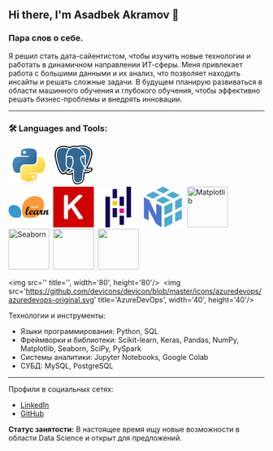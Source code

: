 ## Hi there, I'm Asadbek Akramov 👋

### Пара слов о себе.
Я решил стать дата-сайентистом, чтобы изучить новые технологии и работать в динамичном направлении ИТ-сферы. Меня привлекает работа с большими данными и их анализ, что позволяет находить инсайты и решать сложные задачи. В будущем планирую развиваться в области машинного обучения и глубокого обучения, чтобы эффективно решать бизнес-проблемы и внедрять инновации.

---

### 🛠️ Languages and Tools:
<div>
  <img src='https://github.com/devicons/devicon/blob/master/icons/python/python-original.svg' title='Python', width='80', height='80'/>&nbsp;
  <img src='https://github.com/devicons/devicon/blob/master/icons/postgresql/postgresql-original.svg' title='PostgreSQL', width='80', height='80'/>&nbsp;
</div>
<div>
  <img src='https://github.com/devicons/devicon/blob/master/icons/scikitlearn/scikitlearn-original.svg' title='Scikit-learn', width='80', height='80'/>&nbsp;
  <img src='https://github.com/devicons/devicon/blob/master/icons/keras/keras-original.svg' title='Keras', width='80', height='80'/>&nbsp;
  <img src='https://github.com/devicons/devicon/blob/master/icons/pandas/pandas-original.svg' title='Pandas', width='80', height='80'/>&nbsp;
  <img src='https://github.com/devicons/devicon/blob/master/icons/numpy/numpy-original.svg' title='NumPy', width='80', height='80'/>&nbsp;
  <img src='https://upload.wikimedia.org/wikipedia/commons/8/84/Matplotlib_icon.svg' title='Matplotlib', width='80', height='80'/>&nbsp;
  <img src='https://seaborn.pydata.org/_images/logo-tall-lightbg.svg' title='Seaborn', width='80', height='80'/>&nbsp;
  <img src='' title='', width='80', height='80'/>&nbsp;
  <img src='' title='', width='80', height='80'/>&nbsp;
  
  <img src='' title='', width='80', height='80'/>&nbsp;
  <img src='https://github.com/devicons/devicon/blob/master/icons/azuredevops/azuredevops-original.svg' title='AzureDevOps', width='40', height='40'/>&nbsp;
</div>



Технологии и инструменты:

- Языки программирования: Python, SQL
- Фреймворки и библиотеки: Scikit-learn, Keras, Pandas, NumPy, Matplotlib, Seaborn, SciPy, PySpark
- Системы аналитики: Jupyter Notebooks, Google Colab
- СУБД: MySQL, PostgreSQL

---

Профили в социальных сетях:

- [LinkedIn](https://www.linkedin.com/in/asadbek-akramov-profile/)
- [GitHub](https://github.com/Asadbek19/)

**Статус занятости:** В настоящее время ищу новые возможности в области Data Science и открыт для предложений.

<!--
**Asadbek19/Asadbek19** is a ✨ _special_ ✨ repository because its `README.md` (this file) appears on your GitHub profile.

Here are some ideas to get you started:

- 🔭 I’m currently working on ...
- 🌱 I’m currently learning ...
- 👯 I’m looking to collaborate on ...
- 🤔 I’m looking for help with ...
- 💬 Ask me about ...
- 📫 How to reach me: ...
- 😄 Pronouns: ...
- ⚡ Fun fact: ...
-->
